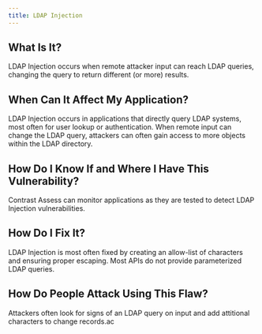 ```yaml
---
title: LDAP Injection
---
```


## What Is It?

LDAP Injection occurs when remote attacker input can reach LDAP queries, changing the query to return different (or more) results.

## When Can It Affect My Application?

LDAP Injection occurs in applications that directly query LDAP systems, most often for user lookup or authentication.
When remote input can change the LDAP query, attackers can often gain access to more objects within the LDAP directory.

## How Do I Know If and Where I Have This Vulnerability?

Contrast Assess can monitor applications as they are tested to detect LDAP Injection vulnerabilities.

## How Do I Fix It?

LDAP Injection is most often fixed by creating an allow-list of characters and ensuring proper escaping.
Most APIs do not provide parameterized LDAP queries.

## How Do People Attack Using This Flaw?

Attackers often look for signs of an LDAP query on input and add attitional characters to change records.ac